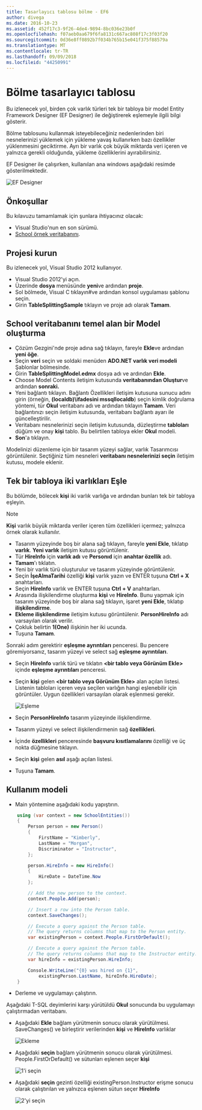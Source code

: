 ```yaml
---
title: Tasarlayıcı tablosu bölme - EF6
author: divega
ms.date: 2016-10-23
ms.assetid: 452f17c3-9f26-4de4-9894-8bc036e23b0f
ms.openlocfilehash: f07aeb0aa679f6fa8131c667ac808f17c3f03f20
ms.sourcegitcommit: 0d36e8ff0892b7f034b765b15e041f375f88579a
ms.translationtype: MT
ms.contentlocale: tr-TR
ms.lasthandoff: 09/09/2018
ms.locfileid: "44250991"
---
```

# <a name="designer-table-splitting"></a>Bölme tasarlayıcı tablosu
Bu izlenecek yol, birden çok varlık türleri tek bir tabloya bir model Entity Framework Designer (EF Designer) ile değiştirerek eşlemeyle ilgili bilgi gösterir.

Bölme tablosunu kullanmak isteyebileceğiniz nedenlerinden biri nesnelerinizi yüklemek için yükleme yavaş kullanırken bazı özellikler yüklenmesini geciktirme. Ayrı bir varlık çok büyük miktarda veri içeren ve yalnızca gerekli olduğunda, yükleme özelliklerini ayırabilirsiniz.

EF Designer ile çalışırken, kullanılan ana windows aşağıdaki resimde gösterilmektedir.

![EF Designer](~/ef6/media/efdesigner.png)

## <a name="prerequisites"></a>Önkoşullar

Bu kılavuzu tamamlamak için şunlara ihtiyacınız olacak:

- Visual Studio'nun en son sürümü.
- [School örnek veritabanını](~/ef6/resources/school-database.md).

## <a name="set-up-the-project"></a>Projesi kurun

Bu izlenecek yol, Visual Studio 2012 kullanıyor.

-   Visual Studio 2012'yi açın.
-   Üzerinde **dosya** menüsünde **yeni**ve ardından **proje**.
-   Sol bölmede, Visual C tıklayın\#ve ardından konsol uygulaması şablonu seçin.
-   Girin **TableSplittingSample** tıklayın ve proje adı olarak **Tamam**.

## <a name="create-a-model-based-on-the-school-database"></a>School veritabanını temel alan bir Model oluşturma

-   Çözüm Gezgini'nde proje adına sağ tıklayın, fareyle **Ekle**ve ardından **yeni öğe**.
-   Seçin **veri** seçin ve soldaki menüden **ADO.NET varlık veri modeli** Şablonlar bölmesinde.
-   Girin **TableSplittingModel.edmx** dosya adı ve ardından **Ekle**.
-   Choose Model Contents iletişim kutusunda **veritabanından Oluştur**ve ardından **sonraki.**
-   Yeni bağlantı tıklayın. Bağlantı Özellikleri iletişim kutusuna sunucu adını girin (örneğin, **(localdb)\\ifadesini mssqllocaldb**) seçin kimlik doğrulama yöntemi, tür **Okul** veritabanı adı ve ardından tıklayın **Tamam**.
    Veri bağlantınızı seçin iletişim kutusunda, veritabanı bağlantı ayarı ile güncelleştirilir.
-   Veritabanı nesnelerinizi seçin iletişim kutusunda, düzleştirme **tabloları** düğüm ve onay **kişi** tablo. Bu belirtilen tabloya ekler **Okul** modeli.
-   **Son**'a tıklayın.

Modelinizi düzenleme için bir tasarım yüzeyi sağlar, varlık Tasarımcısı görüntülenir. Seçtiğiniz tüm nesneleri **veritabanı nesnelerinizi seçin** iletişim kutusu, modele eklenir.

## <a name="map-two-entities-to-a-single-table"></a>Tek bir tabloya iki varlıkları Eşle

Bu bölümde, bölecek **kişi** iki varlık varlığa ve ardından bunları tek bir tabloya eşleyin.

> [!NOTE]
> **Kişi** varlık büyük miktarda veriler içeren tüm özellikleri içermez; yalnızca örnek olarak kullanılır.

-   Tasarım yüzeyinde boş bir alana sağ tıklayın, fareyle **yeni Ekle**, tıklatıp **varlık**.
    **Yeni varlık** iletişim kutusu görüntülenir.
-   Tür **HireInfo** için **varlık adı** ve **Personıd** için **anahtar özellik** adı.
-   **Tamam**'ı tıklatın.
-   Yeni bir varlık türü oluşturulur ve tasarım yüzeyinde görüntülenir.
-   Seçin **İşeAlmaTarihi** özelliği **kişi** varlık yazın ve ENTER tuşuna **Ctrl + X** anahtarları.
-   Seçin **HireInfo** varlık ve ENTER tuşuna **Ctrl + V** anahtarları.
-   Arasında ilişkilendirme oluşturma **kişi** ve **HireInfo**. Bunu yapmak için tasarım yüzeyinde boş bir alana sağ tıklayın, işaret **yeni Ekle**, tıklatıp **ilişkilendirme**.
-   **Ekleme ilişkilendirme** iletişim kutusu görüntülenir. **PersonHireInfo** adı varsayılan olarak verilir.
-   Çokluk belirtin **1(One)** ilişkinin her iki ucunda.
-   Tuşuna **Tamam**.

Sonraki adım gerektirir **eşleşme ayrıntıları** penceresi. Bu pencere göremiyorsanız, tasarım yüzeyi ve select sağ **eşleşme ayrıntıları**.

-   Seçin **HireInfo** varlık türü ve tıklatın **&lt;bir tablo veya Görünüm Ekle&gt;** içinde **eşleşme ayrıntıları** penceresi.
-   Seçin **kişi** gelen **&lt;bir tablo veya Görünüm Ekle&gt;** alan açılan listesi. Listenin tabloları içeren veya seçilen varlığın hangi eşlenebilir için görüntüler.
    Uygun özellikleri varsayılan olarak eşlenmesi gerekir.

    ![Eşleme](~/ef6/media/mapping.png)

-   Seçin **PersonHireInfo** tasarım yüzeyinde ilişkilendirme.
-   Tasarım yüzeyi ve select ilişkilendirmenin sağ **özellikleri**.
-   İçinde **özellikleri** penceresinde **başvuru kısıtlamalarını** özelliği ve üç nokta düğmesine tıklayın.
-   Seçin **kişi** gelen **asıl** aşağı açılan listesi.
-   Tuşuna **Tamam**.

 

## <a name="use-the-model"></a>Kullanım modeli

-   Main yöntemine aşağıdaki kodu yapıştırın.

``` csharp
    using (var context = new SchoolEntities())
    {
        Person person = new Person()
        {
            FirstName = "Kimberly",
            LastName = "Morgan",
            Discriminator = "Instructor",
        };

        person.HireInfo = new HireInfo()
        {
            HireDate = DateTime.Now
        };

        // Add the new person to the context.
        context.People.Add(person);

        // Insert a row into the Person table.  
        context.SaveChanges();

        // Execute a query against the Person table.
        // The query returns columns that map to the Person entity.
        var existingPerson = context.People.FirstOrDefault();

        // Execute a query against the Person table.
        // The query returns columns that map to the Instructor entity.
        var hireInfo = existingPerson.HireInfo;

        Console.WriteLine("{0} was hired on {1}",
            existingPerson.LastName, hireInfo.HireDate);
    }
```
-   Derleme ve uygulamayı çalıştırın.

Aşağıdaki T-SQL deyimlerini karşı yürütüldü **Okul** sonucunda bu uygulamayı çalıştırmadan veritabanı. 

-   Aşağıdaki **Ekle** bağlam yürütmenin sonucu olarak yürütülmesi. SaveChanges() ve birleştirir verilerinden **kişi** ve **HireInfo** varlıklar

    ![Ekleme](~/ef6/media/insert.png)

-   Aşağıdaki **seçin** bağlam yürütmenin sonucu olarak yürütülmesi. People.FirstOrDefault() ve sütunları eşlenen seçer **kişi**

    ![1'i seçin](~/ef6/media/select1.png)

-   Aşağıdaki **seçin** gezinti özelliği existingPerson.Instructor erişme sonucu olarak çalıştırılan ve yalnızca eşlenen sütun seçer **HireInfo**

    ![2'yi seçin](~/ef6/media/select2.png)
